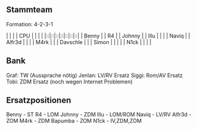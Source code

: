 Stammteam
---
Formation: 4-2-3-1


| | | | CPU | | | |
|::|::|::|::|::|::|::|
| Benny | | R4 | | Johnny | | Illu |
| | | Naviq | | Alfr3d | | |
| M4rk | | | Davschle | | | Simon |
| | | | N1ck | | | |



Bank
---
Graf: TW (Aussprache nötig)
Jenlan: LV/RV Ersatz
Siggi: Rom/AV Ersatz
Tobi: ZDM Ersatz (noch wegen Internet Problemen)


Ersatzpositionen
---
Benny   - ST
R4      - LOM
Johnny  - ZDM
Illu    - LOM/ROM
Naviq   - LV/RV
Alfr3d  - ZOM
M4rk    - ZDM
Bapumba - ZOM
N1ck    - IV,ZDM,ZOM
